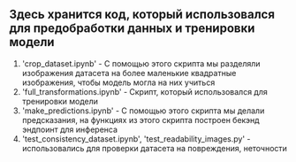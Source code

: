 ## Здесь хранится код, который использовался для предобработки данных и тренировки модели ## 

1. 'crop_dataset.ipynb' - С помощью этого скрипта мы разделяли изображения датасета на более маленькие квадратные изображения, чтобы модель могла на них учиться
2. 'full_transformations.ipynb' - Скрипт, который использовался для тренировки модели
3. 'make_predictions.ipynb' - С помощью этого скрипта мы делали предсказания, на функциях из этого скрипта построен бекэнд эндпоинт для инференса
4. 'test_consistency_dataset.ipynb', 'test_readability_images.py' - использовались для проверки датасета на повреждения, неточности
 